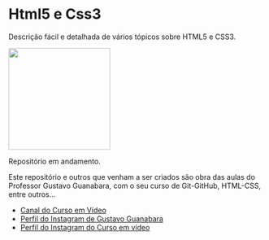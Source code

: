# Html5 e Css3
 Descrição fácil e detalhada de vários tópicos sobre HTML5 e CSS3.

 <img src="https://blog.4linux.com.br/wp-content/uploads/2018/03/Melhor-Curso-de-HTML5-e-CSS3.png" width="200"/>
 
 Repositório em andamento.

 Este repositório e outros que venham a ser criados são obra das aulas do Professor Gustavo Guanabara, com o seu curso de Git-GitHub, HTML-CSS, entre outros...

 <ul>
 <li><a href="https://www.youtube.com/cursoemvideo">Canal do Curso em Vídeo</a></li>
 <li><a href="https://www.instagram.com/gustavoguanabara/">Perfil do Instagram de Gustavo Guanabara</a></li>
 <li><a href="https://www.instagram.com/cursoemvideo">Perfil do Instagram do Curso em vídeo</a></li>
 </ul>
